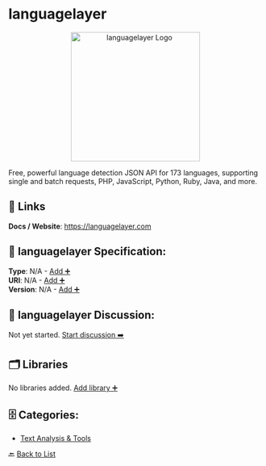 # languagelayer
<p align="center">
    <img width="256" src="https://raw.githubusercontent.com/apis-list/apis-list/main/apis/languagelayer/logo_256x256.png" alt="languagelayer Logo"/>
</p>
Free, powerful language detection JSON API for 173 languages, supporting single and batch requests, PHP, JavaScript, Python, Ruby, Java, and more.

##  🔗 Links
**Docs / Website**: https://languagelayer.com

## 🧬 languagelayer Specification:
**Type**: N/A - [Add ➕](https://github.com/apis-list/apis-list/edit/main/apis.yaml#L23488)  
**URI**: N/A - [Add ➕](https://github.com/apis-list/apis-list/edit/main/apis.yaml#L23488)  
**Version**: N/A - [Add ➕](https://github.com/apis-list/apis-list/edit/main/apis.yaml#L23488)

## 💬 languagelayer Discussion:
Not yet started. [Start discussion ➡️](https://github.com/apis-list/apis-list/discussions/new)

## 🗂️ Libraries

No libraries added. [Add library ➕](https://github.com/apis-list/apis-list/edit/main/apis.yaml#L23488)    


## 🗄️ Categories:
- [Text Analysis & Tools](https://github.com/apis-list/apis-list#text-analysis--tools-)

🔙  [Back to List](https://github.com/apis-list/apis-list)

